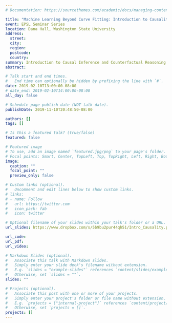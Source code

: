 ```yaml
---
# Documentation: https://sourcethemes.com/academic/docs/managing-content/

title: "Machine Learning Beyond Curve Fitting: Introduction to Causality"
event: EPSL Seminar Series
location: Dana Hall, Washington State University
address:
  street:
  city:
  region:
  postcode:
  country:
summary: Introduction to Causal Inference and Counterfactual Reasoning.
abstract:

# Talk start and end times.
#   End time can optionally be hidden by prefixing the line with `#`.
date: 2019-02-10T13:00:00-08:00
# date_end: 2019-02-10T14:00:00-08:00
all_day: false

# Schedule page publish date (NOT talk date).
publishDate: 2019-11-10T20:48:50-08:00

authors: []
tags: []

# Is this a featured talk? (true/false)
featured: false

# Featured image
# To use, add an image named `featured.jpg/png` to your page's folder. 
# Focal points: Smart, Center, TopLeft, Top, TopRight, Left, Right, BottomLeft, Bottom, BottomRight.
image:
  caption: ""
  focal_point: ""
  preview_only: false

# Custom links (optional).
#   Uncomment and edit lines below to show custom links.
# links:
# - name: Follow
#   url: https://twitter.com
#   icon_pack: fab
#   icon: twitter

# Optional filename of your slides within your talk's folder or a URL.
url_slides: https://www.dropbox.com/s/5b9bu2pur44qh51/Intro_Causality.pdf?dl=0

url_code:
url_pdf:
url_video:

# Markdown Slides (optional).
#   Associate this talk with Markdown slides.
#   Simply enter your slide deck's filename without extension.
#   E.g. `slides = "example-slides"` references `content/slides/example-slides.md`.
#   Otherwise, set `slides = ""`.
slides: ""

# Projects (optional).
#   Associate this post with one or more of your projects.
#   Simply enter your project's folder or file name without extension.
#   E.g. `projects = ["internal-project"]` references `content/project/deep-learning/index.md`.
#   Otherwise, set `projects = []`.
projects: []
---
```

